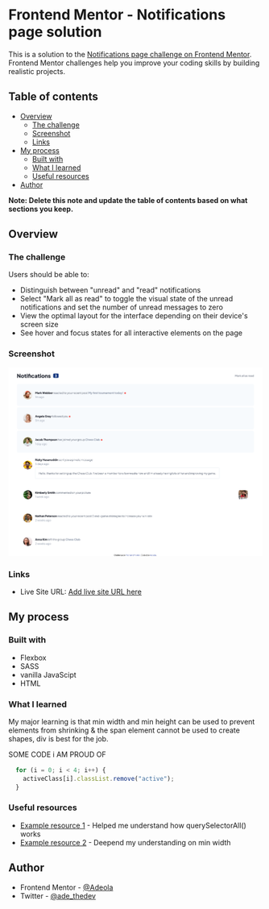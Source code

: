 # Frontend Mentor - Notifications page solution

This is a solution to the [Notifications page challenge on Frontend Mentor](https://www.frontendmentor.io/challenges/notifications-page-DqK5QAmKbC). Frontend Mentor challenges help you improve your coding skills by building realistic projects. 

## Table of contents

- [Overview](#overview)
  - [The challenge](#the-challenge)
  - [Screenshot](#screenshot)
  - [Links](#links)
- [My process](#my-process)
  - [Built with](#built-with)
  - [What I learned](#what-i-learned)
  - [Useful resources](#useful-resources)
- [Author](#author)

**Note: Delete this note and update the table of contents based on what sections you keep.**

## Overview

### The challenge

Users should be able to:

- Distinguish between "unread" and "read" notifications
- Select "Mark all as read" to toggle the visual state of the unread notifications and set the number of unread messages to zero
- View the optimal layout for the interface depending on their device's screen size
- See hover and focus states for all interactive elements on the page

### Screenshot

![](./screenshot.png)

### Links

- Live Site URL: [Add live site URL here](https://notificationsbyade.netlify.app)

## My process

### Built with

- Flexbox
- SASS
- vanilla JavaScipt
- HTML

### What I learned

My major learning is that min width and min height can be used to prevent elements from shrinking
& the span element cannot be used to create shapes, div is best for the job.

SOME CODE i AM PROUD OF
```js
  for (i = 0; i < 4; i++) {
    activeClass[i].classList.remove("active");
  }
```

### Useful resources

- [Example resource 1](https://www.w3schools.com/jsref/met_document_queryselectorall.asp) - Helped me understand how querySelectorAll() works
- [Example resource 2](https://stackoverflow.com/questions/61134127/how-to-prevent-the-html-elements-being-compressed-vertically-whenever-you-inspec) - Deepend my understanding on min width

## Author
- Frontend Mentor - [@Adeola](https://www.frontendmentor.io/profile/adex-hub)
- Twitter - [@ade_thedev](https://www.twitter.com/ade_thedev)
